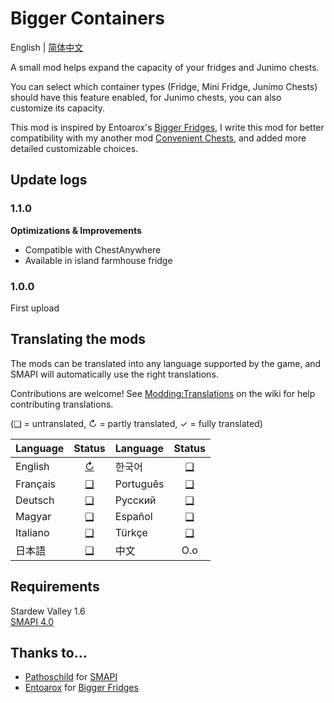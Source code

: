 ﻿# Bigger Containers

English | [简体中文](README_zh.md)

A small mod helps expand the capacity of your fridges and Junimo chests. 

You can select which container types (Fridge, Mini Fridge, Junimo Chests) should have this feature enabled, for Junimo chests, you can also customize its capacity. 

This mod is inspired by Entoarox's [Bigger Fridges](https://www.nexusmods.com/stardewvalley/mods/21678), I write this mod for better compatibility with my another mod [Convenient Chests](../ConvenientChests), and added more detailed customizable choices.

## Update logs

### 1.1.0

**Optimizations & Improvements**
- Compatible with ChestAnywhere
- Available in island farmhouse fridge

### 1.0.0

First upload

## Translating the mods
The mods can be translated into any language supported by the game, and SMAPI will automatically
use the right translations.

Contributions are welcome! See [Modding:Translations](https://stardewvalleywiki.com/Modding:Translations)
on the wiki for help contributing translations.

(❑ = untranslated, ↻ = partly translated, ✓ = fully translated)

| Language   |         Status         | Language   |   Status   |
|:-----------|:----------------------:|:-----------|:----------:|
| English    | [↻](i18n/default.json) | 한국어        | [❑](i18n)  |
| Français   |       [❑](i18n)        | Português  | [❑](i18n)  |
| Deutsch    |       [❑](i18n)        | Русский    | [❑](i18n)  |
| Magyar     |       [❑](i18n)        | Español    | [❑](i18n)  |
| Italiano   |       [❑](i18n)        | Türkçe     | [❑](i18n)  |
| 日本語        |       [❑](i18n)        | 中文         |    O.o     |

## Requirements
Stardew Valley 1.6  
[SMAPI 4.0](https://smapi.io)

## Thanks to...
* [Pathoschild](https://github.com/Pathoschild) for [SMAPI](https://github.com/Pathoschild/SMAPI)
* [Entoarox](https://github.com/Entoarox) for [Bigger Fridges](https://www.nexusmods.com/stardewvalley/mods/21678)
